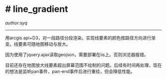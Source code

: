 # # line_gradient #
*author:syq*

----------

 用arcgis api+D3，对一段路径分段渲染。实现线要素的颜色按路径方向进行渐变。线要素可随地图移动与放大。

 因为使用了jquery.ajax读取geojson，需要部署在iis上。否则浏览器报错。
 
 目前还存在地图放大线要素超出屏幕范围不绘制的问题。后续有时间再处理，现在的想法是监听pan事件，pan-end事件后进行重绘，但会降低性能。



